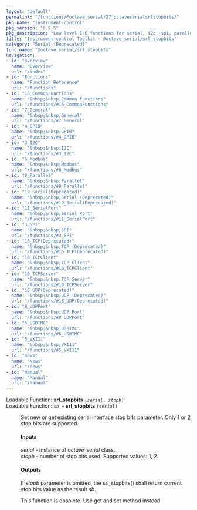 ```yaml
---
layout: "default"
permalink: "/functions/@octave_serial/27_octaveserialsrlstopbits/"
pkg_name: "instrument-control"
pkg_version: "0.9.5"
pkg_description: "Low level I/O functions for serial, i2c, spi, parallel, tcp, gpib, modbus, vxi11, udp and usbtmc interfaces."
title: "Instrument-control Toolkit - @octave_serial/srl_stopbits"
category: "Serial (Deprecated)"
func_name: "@octave_serial/srl_stopbits"
navigation:
- id: "overview"
  name: "Overview"
  url: "/index"
- id: "Functions"
  name: "Function Reference"
  url: "/functions"
- id: "16_CommonFunctions"
  name: "&nbsp;&nbsp;Common Functions"
  url: "/functions/#16_CommonFunctions"
- id: "7_General"
  name: "&nbsp;&nbsp;General"
  url: "/functions/#7_General"
- id: "4_GPIB"
  name: "&nbsp;&nbsp;GPIB"
  url: "/functions/#4_GPIB"
- id: "3_I2C"
  name: "&nbsp;&nbsp;I2C"
  url: "/functions/#3_I2C"
- id: "6_Modbus"
  name: "&nbsp;&nbsp;Modbus"
  url: "/functions/#6_Modbus"
- id: "8_Parallel"
  name: "&nbsp;&nbsp;Parallel"
  url: "/functions/#8_Parallel"
- id: "19_Serial(Deprecated)"
  name: "&nbsp;&nbsp;Serial (Deprecated)"
  url: "/functions/#19_Serial(Deprecated)"
- id: "11_SerialPort"
  name: "&nbsp;&nbsp;Serial Port"
  url: "/functions/#11_SerialPort"
- id: "3_SPI"
  name: "&nbsp;&nbsp;SPI"
  url: "/functions/#3_SPI"
- id: "16_TCP(Deprecated)"
  name: "&nbsp;&nbsp;TCP (Deprecated)"
  url: "/functions/#16_TCP(Deprecated)"
- id: "10_TCPClient"
  name: "&nbsp;&nbsp;TCP Client"
  url: "/functions/#10_TCPClient"
- id: "10_TCPServer"
  name: "&nbsp;&nbsp;TCP Server"
  url: "/functions/#10_TCPServer"
- id: "16_UDP(Deprecated)"
  name: "&nbsp;&nbsp;UDP (Deprecated)"
  url: "/functions/#16_UDP(Deprecated)"
- id: "8_UDPPort"
  name: "&nbsp;&nbsp;UDP Port"
  url: "/functions/#8_UDPPort"
- id: "6_USBTMC"
  name: "&nbsp;&nbsp;USBTMC"
  url: "/functions/#6_USBTMC"
- id: "5_VXI11"
  name: "&nbsp;&nbsp;VXI11"
  url: "/functions/#5_VXI11"
- id: "news"
  name: "News"
  url: "/news"
- id: "manual"
  name: "Manual"
  url: "/manual"
---
```

<dl class="first-deftypefn">
<dt class="deftypefn" id="index-srl_005fstopbits"><span class="category-def">Loadable Function: </span><span><strong class="def-name">srl_stopbits</strong> <code class="def-code-arguments">(<var class="var">serial</var>, <var class="var">stopb</var>)</code><a class="copiable-link" href="#index-srl_005fstopbits"></a></span></dt>
<dt class="deftypefnx def-cmd-deftypefn" id="index-srl_005fstopbits-1"><span class="category-def">Loadable Function: </span><span><code class="def-type"><var class="var">sb</var> =</code> <strong class="def-name">srl_stopbits</strong> <code class="def-code-arguments">(<var class="var">serial</var>)</code><a class="copiable-link" href="#index-srl_005fstopbits-1"></a></span></dt>
<dd>
<p>Set new or get existing serial interface stop bits parameter. Only 1 or 2 stop bits are supported.
</p>
<h4 class="subsubheading" id="Inputs"><span>Inputs<a class="copiable-link" href="#Inputs"></a></span></h4>
<p><var class="var">serial</var> - instance of <var class="var">octave_serial</var> class.<br>
 <var class="var">stopb</var> - number of stop bits used. Supported values: 1, 2.<br>
</p>
<h4 class="subsubheading" id="Outputs"><span>Outputs<a class="copiable-link" href="#Outputs"></a></span></h4>
<p>If <var class="var">stopb</var> parameter is omitted, the srl_stopbits() shall return current stop bits value as the result <var class="var">sb</var>.
</p>
<p>This function is obsolete. Use get and set method instead.
</p>
</dd></dl>